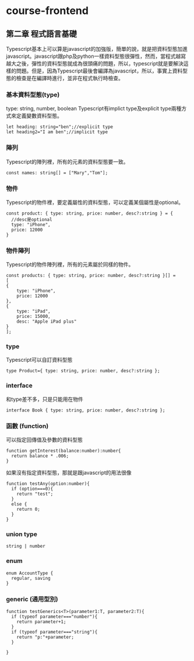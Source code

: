 # course-frontend
## 第二章 程式語言基礎
Typescript基本上可以算是javascript的加強版，簡單的說，就是把資料型態加進javascript。javascript跟php及python一樣資料型態很彈性，然而，當程式越寫越大之後，彈性的資料型態就成為很頭痛的問題，所以，typescript就是要解決這樣的問題。但是，因為Typescript最後會編譯為javascript，所以，事實上資料型態的檢查是在編譯時進行，並非在程式執行時檢查。

### 基本資料型態(type)
type: string, number, boolean
Typescript有implict type及explicit type兩種方式來定義變數資料型態。

    let heading: string="ben";//explicit type
    let heading2="I am ben";//implicit type

### 陣列
Typescript的陣列裡，所有的元素的資料型態要一致。

    const names: string[] = ["Mary","Tom"];

### 物件
Typescript的物件裡，要定義屬性的資料型態，可以定義某個屬性是optional。

    const product: { type: string, price: number, desc?:string } = {
      //desc是optional
      type: "iPhone",
      price: 12000
    }

### 物件陣列
Typescript的物件陣列裡，所有的元素屬於同樣的物件。

    const products: { type: string, price: number, desc?:string }[] = 
    [
    {
        type: "iPhone",
        price: 12000
    },
    {
        type: "iPad",
        price: 15000,
        desc: "Apple iPad plus"
    }
    ];

### type
Typescript可以自訂資料型態

    type Product={ type: string, price: number, desc?:string };

### interface
和type差不多，只是只能用在物件

    interface Book { type: string, price: number, desc?:string };

### 函數 (function)
可以指定回傳值及參數的資料型態

    function getInterest(balance:number):number{
      return balance * .006;
    }

如果沒有指定資料型態，那就是跟javascript的用法很像

    function testAny(option:number){
      if (option===0){
        return "test";
      }
      else {
        return 0;
      }
    }

### union type

    string | number

### enum

    enum AccountType {
      regular, saving
    }

### generic (通用型別)

    function testGenerics<T>(parameter1:T, parameter2:T){
      if (typeof parameter==="number"){
        return parameter+1;
      }
      if (typeof parameter==="string"){
        return "p:"+parameter;
      }
      
    }